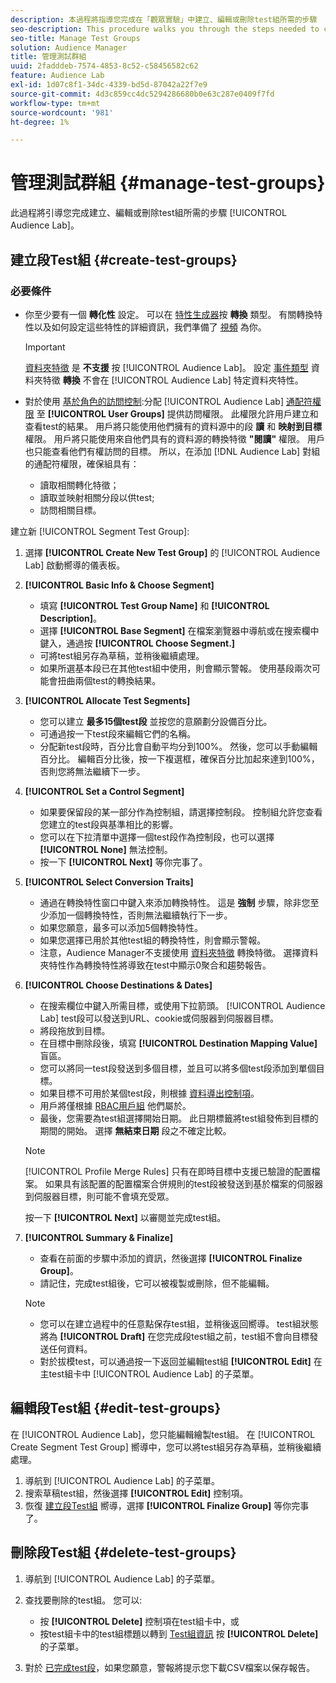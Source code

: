 ```yaml
---
description: 本過程將指導您完成在「觀眾實驗」中建立、編輯或刪除test組所需的步驟
seo-description: This procedure walks you through the steps needed to create, edit, or delete a test group in Audience Lab
seo-title: Manage Test Groups
solution: Audience Manager
title: 管理測試群組
uuid: 2fadddeb-7574-4853-8c52-c58456582c62
feature: Audience Lab
exl-id: 1d07c8f1-34dc-4339-bd5d-87042a22f7e9
source-git-commit: 4d3c859cc4dc5294286680b0e63c287e0409f7fd
workflow-type: tm+mt
source-wordcount: '981'
ht-degree: 1%

---
```


# 管理測試群組 {#manage-test-groups}

此過程將引導您完成建立、編輯或刪除test組所需的步驟 [!UICONTROL Audience Lab]。

## 建立段Test組 {#create-test-groups}

### 必要條件

<!-- create-test-group.xml -->

* 你至少要有一個 **轉化性** 設定。 可以在 [特性生成器](../../features/traits/create-onboarded-rule-based-traits.md)按 **轉換** 類型。 有關轉換特性以及如何設定這些特性的詳細資訊，我們準備了 [視頻](https://helpx.adobe.com/audience-manager/kt/using/creating-conversion-traits-feature-video-use.html) 為你。

   >[!IMPORTANT]
   >
   >[資料夾特徵](../../features/traits/about-folder-traits.md) 是 **不支援** 按 [!UICONTROL Audience Lab]。 設定 [事件類型](../../features/traits/create-onboarded-rule-based-traits.md) 資料夾特徵 **轉換** 不會在 [!UICONTROL Audience Lab] 特定資料夾特性。

* 對於使用 [基於角色的訪問控制](../../features/administration/administration-overview.md):分配 [!UICONTROL Audience Lab] [通配符權限](../../features/administration/administration-overview.md#wild-card-permissions) 至 **[!UICONTROL User Groups]** 提供訪問權限。 此權限允許用戶建立和查看test的結果。 用戶將只能使用他們擁有的資料源中的段 **讀** 和 **映射到目標** 權限。 用戶將只能使用來自他們具有的資料源的轉換特徵 **&quot;閱讀&quot;** 權限。 用戶也只能查看他們有權訪問的目標。 所以，在添加 [!DNL Audience Lab] 對組的通配符權限，確保組具有：
   * 讀取相關轉化特徵；
   * 讀取並映射相關分段以供test;
   * 訪問相關目標。

建立新 [!UICONTROL Segment Test Group]:

1. 選擇 **[!UICONTROL Create New Test Group]** 的 [!UICONTROL Audience Lab] 啟動嚮導的儀表板。
1. **[!UICONTROL Basic Info & Choose Segment]**

   * 填寫 **[!UICONTROL Test Group Name]** 和 **[!UICONTROL Description]**。
   * 選擇 **[!UICONTROL Base Segment]** 在檔案瀏覽器中導航或在搜索欄中鍵入，通過按 **[!UICONTROL Choose Segment.]**
   * 可將test組另存為草稿，並稍後繼續處理。
   * 如果所選基本段已在其他test組中使用，則會顯示警報。 使用基段兩次可能會扭曲兩個test的轉換結果。

1. **[!UICONTROL Allocate Test Segments]**

   * 您可以建立 **最多15個test段** 並按您的意願劃分設備百分比。
   * 可通過按一下test段來編輯它們的名稱。
   * 分配新test段時，百分比會自動平均分到100%。 然後，您可以手動編輯百分比。 編輯百分比後，按一下複選框，確保百分比加起來達到100%，否則您將無法繼續下一步。

1. **[!UICONTROL Set a Control Segment]**

   * 如果要保留段的某一部分作為控制組，請選擇控制段。 控制組允許您查看您建立的test段與基準相比的影響。
   * 您可以在下拉清單中選擇一個test段作為控制段，也可以選擇 **[!UICONTROL None]** 無法控制。
   * 按一下 **[!UICONTROL Next]** 等你完事了。

1. **[!UICONTROL Select Conversion Traits]**

   * 通過在轉換特性窗口中鍵入來添加轉換特性。 這是 **強制** 步驟，除非您至少添加一個轉換特性，否則無法繼續執行下一步。
   * 如果您願意，最多可以添加5個轉換特性。
   * 如果您選擇已用於其他test組的轉換特性，則會顯示警報。
   * 注意，Audience Manager不支援使用 [資料夾特徵](/help/using/features/traits/about-folder-traits.md) 轉換特徵。 選擇資料夾特性作為轉換特性將導致在test中顯示0聚合和趨勢報告。

1. **[!UICONTROL Choose Destinations & Dates]**

   * 在搜索欄位中鍵入所需目標，或使用下拉箭頭。 [!UICONTROL Audience Lab] test段可以發送到URL、cookie或伺服器到伺服器目標。
   * 將段拖放到目標。
   * 在目標中刪除段後，填寫 **[!UICONTROL Destination Mapping Value]** 盲區。
   * 您可以將同一test段發送到多個目標，並且可以將多個test段添加到單個目標。
   * 如果目標不可用於某個test段，則根據 [資料導出控制項](../../features/data-export-controls.md)。
   * 用戶將僅根據 [RBAC用戶組](../../features/administration/administration-overview.md) 他們屬於。
   * 最後，您需要為test組選擇開始日期。 此日期標籤將test組發佈到目標的期間的開始。 選擇 **無結束日期** 段之不確定比較。

   >[!NOTE]
   >
   >[!UICONTROL Profile Merge Rules] 只有在即時目標中支援已驗證的配置檔案。 如果具有該配置的配置檔案合併規則的test段被發送到基於檔案的伺服器到伺服器目標，則可能不會填充受眾。

   按一下 **[!UICONTROL Next]** 以審閱並完成test組。

1. **[!UICONTROL Summary & Finalize]**

   * 查看在前面的步驟中添加的資訊，然後選擇 **[!UICONTROL Finalize Group]**。
   * 請記住，完成test組後，它可以被複製或刪除，但不能編輯。

   >[!NOTE]
   >* 您可以在建立過程中的任意點保存test組，並稍後返回嚮導。 test組狀態將為 **[!UICONTROL Draft]** 在您完成段test組之前，test組不會向目標發送任何資料。
   >* 對於拔模test，可以通過按一下返回並編輯test組 **[!UICONTROL Edit]** 在主test組卡中 [!UICONTROL Audience Lab] 的子菜單。


## 編輯段Test組 {#edit-test-groups}

在 [!UICONTROL Audience Lab]，您只能編輯繪製test組。 在 [!UICONTROL Create Segment Test Group] 嚮導中，您可以將test組另存為草稿，並稍後繼續處理。

1. 導航到 [!UICONTROL Audience Lab] 的子菜單。
1. 搜索草稿test組，然後選擇 **[!UICONTROL Edit]** 控制項。
1. 恢復 [建立段Test組](../../features/audience-lab/audience-lab-manage-test-groups.md#create-test-groups) 嚮導，選擇 **[!UICONTROL Finalize Group]** 等你完事了。

## 刪除段Test組 {#delete-test-groups}

1. 導航到 [!UICONTROL Audience Lab] 的子菜單。
1. 查找要刪除的test組。 您可以:

   * 按 **[!UICONTROL Delete]** 控制項在test組卡中，或
   * 按test組卡中的test組標題以轉到 [Test組資訊](../../features/audience-lab/audience-lab-information-view.md) 按 **[!UICONTROL Delete]** 的子菜單。

1. 對於 [已完成test段](../../features/audience-lab/audience-lab.md#status)，如果您願意，警報將提示您下載CSV檔案以保存報告。
